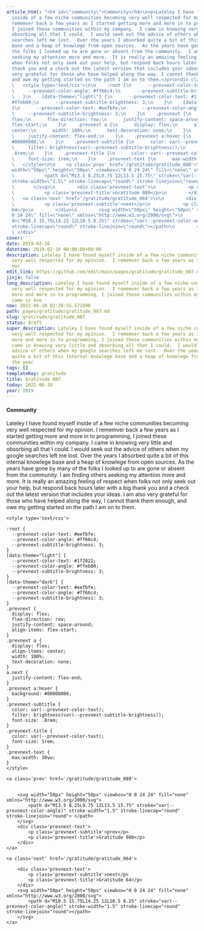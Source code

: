 ```yaml
---
article_html: "<h4 id=\"community\">Community</h4>\n<p>Lateley I have found myself
  inside of a few niche communities becoming very well respected for my opinion.  I
  rememver back a few years as I started getting more and more in to programming,
  I joined these communities within my company.  I came in knowing very little and
  obsorbing all that I could.  I would seek out the advice of others when my google
  searches left me lost.  Over the years I absorbed quite a bit of this internal knowlege
  base and a heap of knowlege from open sources.  As the years have gone by many of
  the folks I looked up to are gone or absent from the community.  I am finding others
  seeking my attention more and more.  It is really an amazing feeling of respect
  when folks not only seek out your help, but respond back hours later with a big
  thank you and a check out the latest version that includes your ideas.  I am also
  very grateful for those who have helped along the way, I cannot thank them enough,
  and owe my getting started on the path I am on to them.</p>\n<div class='prevnext'>\n\n
  \   <style type='text/css'>\n\n    :root {\n      --prevnext-color-text: #eefbfe;\n
  \     --prevnext-color-angle: #ff66c4;\n      --prevnext-subtitle-brightness: 3;\n
  \   }\n    [data-theme=\"light\"] {\n      --prevnext-color-text: #1f2022;\n      --prevnext-color-angle:
  #ffeb00;\n      --prevnext-subtitle-brightness: 3;\n    }\n    [data-theme=\"dark\"]
  {\n      --prevnext-color-text: #eefbfe;\n      --prevnext-color-angle: #ff66c4;\n
  \     --prevnext-subtitle-brightness: 3;\n    }\n    .prevnext {\n      display:
  flex;\n      flex-direction: row;\n      justify-content: space-around;\n      align-items:
  flex-start;\n    }\n    .prevnext a {\n      display: flex;\n      align-items:
  center;\n      width: 100%;\n      text-decoration: none;\n    }\n    a.next {\n
  \     justify-content: flex-end;\n    }\n    .prevnext a:hover {\n      background:
  #00000006;\n    }\n    .prevnext-subtitle {\n      color: var(--prevnext-color-text);\n
  \     filter: brightness(var(--prevnext-subtitle-brightness));\n      font-size:
  .8rem;\n    }\n    .prevnext-title {\n      color: var(--prevnext-color-text);\n
  \     font-size: 1rem;\n    }\n    .prevnext-text {\n      max-width: 30vw;\n    }\n
  \   </style>\n\n    <a class='prev' href='/gratitude/gratitude_080'>\n\n\n        <svg
  width=\"50px\" height=\"50px\" viewbox=\"0 0 24 24\" fill=\"none\" xmlns=\"http://www.w3.org/2000/svg\">\n
  \           <path d=\"M13.5 8.25L9.75 12L13.5 15.75\" stroke=\"var(--prevnext-color-angle)\"
  stroke-width=\"1.5\" stroke-linecap=\"round\" stroke-linejoin=\"round\"> </path>\n
  \       </svg>\n        <div class='prevnext-text'>\n            <p class='prevnext-subtitle'>prev</p>\n
  \           <p class='prevnext-title'>Gratitude 080</p>\n        </div>\n    </a>\n\n
  \   <a class='next' href='/gratitude/gratitude_064'>\n\n        <div class='prevnext-text'>\n
  \           <p class='prevnext-subtitle'>next</p>\n            <p class='prevnext-title'>Gratitude
  64</p>\n        </div>\n        <svg width=\"50px\" height=\"50px\" viewbox=\"0
  0 24 24\" fill=\"none\" xmlns=\"http://www.w3.org/2000/svg\">\n            <path
  d=\"M10.5 15.75L14.25 12L10.5 8.25\" stroke=\"var(--prevnext-color-angle)\" stroke-width=\"1.5\"
  stroke-linecap=\"round\" stroke-linejoin=\"round\"></path>\n        </svg>\n    </a>\n
  \ </div>"
cover: ''
date: 2019-02-16
datetime: 2019-02-16 00:00:00+00:00
description: Lateley I have found myself inside of a few niche communities becoming
  very well respected for my opinion.  I rememver back a few years as I started getting
  mor
edit_link: https://github.com/edit/main/pages/gratitude/gratitude_087.md
jinja: false
long_description: Lateley I have found myself inside of a few niche communities becoming
  very well respected for my opinion.  I rememver back a few years as I started getting
  more and more in to programming, I joined these communities within my company.  I
  came in kno
now: 2022-06-10 02:38:55.571800
path: pages/gratitude/gratitude_087.md
slug: gratitude/gratitude_087
status: draft
super_description: Lateley I have found myself inside of a few niche communities becoming
  very well respected for my opinion.  I rememver back a few years as I started getting
  more and more in to programming, I joined these communities within my company.  I
  came in knowing very little and obsorbing all that I could.  I would seek out the
  advice of others when my google searches left me lost.  Over the years I absorbed
  quite a bit of this internal knowlege base and a heap of knowlege from open sources.  As
  the year
tags: []
templateKey: gratitude
title: Gratitude 087
today: 2022-06-10
year: 2019
---
```


#### Community

Lateley I have found myself inside of a few niche communities becoming very well respected for my opinion.  I rememver back a few years as I started getting more and more in to programming, I joined these communities within my company.  I came in knowing very little and obsorbing all that I could.  I would seek out the advice of others when my google searches left me lost.  Over the years I absorbed quite a bit of this internal knowlege base and a heap of knowlege from open sources.  As the years have gone by many of the folks I looked up to are gone or absent from the community.  I am finding others seeking my attention more and more.  It is really an amazing feeling of respect when folks not only seek out your help, but respond back hours later with a big thank you and a check out the latest version that includes your ideas.  I am also very grateful for those who have helped along the way, I cannot thank them enough, and owe my getting started on the path I am on to them.
<div class='prevnext'>

    <style type='text/css'>

    :root {
      --prevnext-color-text: #eefbfe;
      --prevnext-color-angle: #ff66c4;
      --prevnext-subtitle-brightness: 3;
    }
    [data-theme="light"] {
      --prevnext-color-text: #1f2022;
      --prevnext-color-angle: #ffeb00;
      --prevnext-subtitle-brightness: 3;
    }
    [data-theme="dark"] {
      --prevnext-color-text: #eefbfe;
      --prevnext-color-angle: #ff66c4;
      --prevnext-subtitle-brightness: 3;
    }
    .prevnext {
      display: flex;
      flex-direction: row;
      justify-content: space-around;
      align-items: flex-start;
    }
    .prevnext a {
      display: flex;
      align-items: center;
      width: 100%;
      text-decoration: none;
    }
    a.next {
      justify-content: flex-end;
    }
    .prevnext a:hover {
      background: #00000006;
    }
    .prevnext-subtitle {
      color: var(--prevnext-color-text);
      filter: brightness(var(--prevnext-subtitle-brightness));
      font-size: .8rem;
    }
    .prevnext-title {
      color: var(--prevnext-color-text);
      font-size: 1rem;
    }
    .prevnext-text {
      max-width: 30vw;
    }
    </style>
    
    <a class='prev' href='/gratitude/gratitude_080'>
    

        <svg width="50px" height="50px" viewbox="0 0 24 24" fill="none" xmlns="http://www.w3.org/2000/svg">
            <path d="M13.5 8.25L9.75 12L13.5 15.75" stroke="var(--prevnext-color-angle)" stroke-width="1.5" stroke-linecap="round" stroke-linejoin="round"> </path>
        </svg>
        <div class='prevnext-text'>
            <p class='prevnext-subtitle'>prev</p>
            <p class='prevnext-title'>Gratitude 080</p>
        </div>
    </a>
    
    <a class='next' href='/gratitude/gratitude_064'>
    
        <div class='prevnext-text'>
            <p class='prevnext-subtitle'>next</p>
            <p class='prevnext-title'>Gratitude 64</p>
        </div>
        <svg width="50px" height="50px" viewbox="0 0 24 24" fill="none" xmlns="http://www.w3.org/2000/svg">
            <path d="M10.5 15.75L14.25 12L10.5 8.25" stroke="var(--prevnext-color-angle)" stroke-width="1.5" stroke-linecap="round" stroke-linejoin="round"></path>
        </svg>
    </a>
  </div>